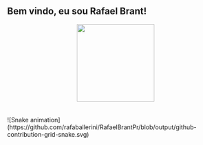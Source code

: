 ## Bem vindo, eu sou Rafael Brant!
<div align="center">
  <a href="https://github.com/rafaballerini">
  <img height="180em" src="https://github-readme-stats.vercel.app/api?username=RafaelBrantPr&show_icons=true&theme=city_lights&include_all_commits=true&count_private=true"/>
</div>
<br>
<div>
  <a href="" target="_blank"></a>
  <a href="" target="_blank"></a>
  <a href="" target="_blank"></a>
  <a href="" target="_blank"></a>
</div>
<br>
![Snake animation](https://github.com/rafaballerini/RafaelBrantPr/blob/output/github-contribution-grid-snake.svg)  
